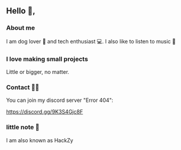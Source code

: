## Hello 👋,

### About me
I am dog lover 🐶 and tech enthusiast 💻. I also like to listen to music 🎵


### I love making small projects
Little or bigger, no matter.

### Contact 📨📱

You can join my discord server "Error 404":

https://discord.gg/9K3S4Gjc8F



### little note 📓
I am also known as HackZy

